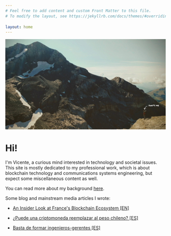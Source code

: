```yaml
---
# Feel free to add content and custom Front Matter to this file.
# To modify the layout, see https://jekyllrb.com/docs/themes/#overriding-theme-defaults

layout: home
---
```

![alt text](assets/img4.jpg)

# Hi!
 I'm Vicente, a curious mind interested in technology and societal issues.
 This site is mostly dedicated to my professional work, which is about
 blockchain technology and communications systems engineering, but expect some
 miscellaneous content as well.

 You can read more about my background [here](/about/).

 Some blog and mainstream media articles I wrote:

 - [An Insider Look at France's Blockchain Ecosystem [EN]](https://medium.com/@v_almonacid/an-insider-look-at-frances-blockchain-ecosystem-925447afb21d)

 - [¿Puede una criptomoneda reemplazar al peso chileno? [ES]](https://www.fayerwayer.com/2018/08/criptomoneda-peso-chileno/)

 - [Basta de formar ingenieros-gerentes [ES]](https://www.elmostrador.cl/noticias/opinion/2015/03/11/basta-de-formar-ingenieros-gerentes/)
